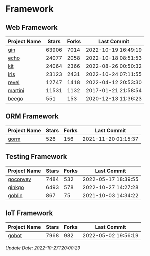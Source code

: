 # Framework

## Web Framework
| Project Name | Stars | Forks | Last Commit |
| ------------ | ----- | ----- | ----------- |
| [gin](https://github.com/gin-gonic/gin) | 63906 | 7014 | 2022-10-19 16:49:19 |
| [echo](https://github.com/labstack/echo) | 24077 | 2058 | 2022-10-18 08:51:53 |
| [kit](https://github.com/go-kit/kit) | 24064 | 2366 | 2022-08-26 00:50:32 |
| [iris](https://github.com/kataras/iris) | 23123 | 2431 | 2022-10-24 07:11:55 |
| [revel](https://github.com/revel/revel) | 12747 | 1418 | 2022-04-12 20:53:30 |
| [martini](https://github.com/go-martini/martini) | 11531 | 1132 | 2017-01-21 21:58:54 |
| [beego](https://github.com/astaxie/beego) | 551 | 153 | 2020-12-13 11:36:23 |

## ORM Framework
| Project Name | Stars | Forks | Last Commit |
| ------------ | ----- | ----- | ----------- |
| [gorm](https://github.com/jinzhu/gorm) | 526 | 156 | 2021-11-20 01:15:37 |

## Testing Framework
| Project Name | Stars | Forks | Last Commit |
| ------------ | ----- | ----- | ----------- |
| [goconvey](https://github.com/smartystreets/goconvey) | 7484 | 532 | 2022-05-17 18:39:55 |
| [ginkgo](https://github.com/onsi/ginkgo) | 6493 | 578 | 2022-10-27 14:27:28 |
| [goblin](https://github.com/franela/goblin) | 867 | 75 | 2021-10-03 14:34:22 |

## IoT Framework
| Project Name | Stars | Forks | Last Commit |
| ------------ | ----- | ----- | ----------- |
| [gobot](https://github.com/hybridgroup/gobot) | 7968 | 982 | 2022-05-02 19:56:19 |

*Update Date: 2022-10-27T20:00:29*